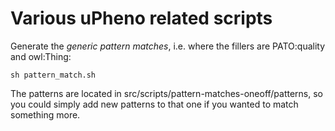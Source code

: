 # Various uPheno related scripts

Generate the _generic pattern matches_, i.e. where the fillers are PATO:quality and owl:Thing:

```
sh pattern_match.sh
```

The patterns are located in src/scripts/pattern-matches-oneoff/patterns, so you could simply add new patterns to that one if you wanted to match something more.